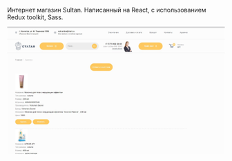 Интернет магазин Sultan.
Написанный на React, с использованием Redux toolkit, Sass.

<img src="https://github.com/PolushkinDenis/sultan/blob/main/readme/sultan_admin_1.jpg"/>
